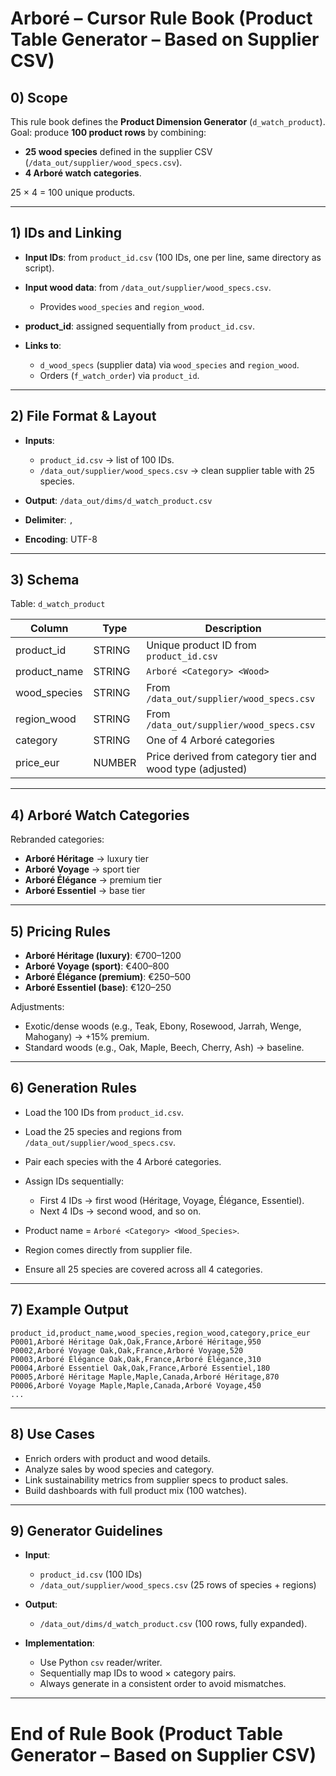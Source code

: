 # Arboré – Cursor Rule Book (Product Table Generator – Based on Supplier CSV)

## 0) Scope

This rule book defines the **Product Dimension Generator** (`d_watch_product`).
Goal: produce **100 product rows** by combining:

* **25 wood species** defined in the supplier CSV (`/data_out/supplier/wood_specs.csv`).
* **4 Arboré watch categories**.

25 × 4 = 100 unique products.

---

## 1) IDs and Linking

* **Input IDs**: from `product_id.csv` (100 IDs, one per line, same directory as script).
* **Input wood data**: from `/data_out/supplier/wood_specs.csv`.

  * Provides `wood_species` and `region_wood`.
* **product_id**: assigned sequentially from `product_id.csv`.
* **Links to**:

  * `d_wood_specs` (supplier data) via `wood_species` and `region_wood`.
  * Orders (`f_watch_order`) via `product_id`.

---

## 2) File Format & Layout

* **Inputs**:

  * `product_id.csv` → list of 100 IDs.
  * `/data_out/supplier/wood_specs.csv` → clean supplier table with 25 species.

* **Output**: `/data_out/dims/d_watch_product.csv`

* **Delimiter**: `,`

* **Encoding**: UTF-8

---

## 3) Schema

Table: `d_watch_product`

| Column       | Type   | Description                                               |
| ------------ | ------ | --------------------------------------------------------- |
| product_id   | STRING | Unique product ID from `product_id.csv`                   |
| product_name | STRING | `Arboré <Category> <Wood>`                                |
| wood_species | STRING | From `/data_out/supplier/wood_specs.csv`                  |
| region_wood  | STRING | From `/data_out/supplier/wood_specs.csv`                  |
| category     | STRING | One of 4 Arboré categories                                |
| price_eur    | NUMBER | Price derived from category tier and wood type (adjusted) |

---

## 4) Arboré Watch Categories

Rebranded categories:

* **Arboré Héritage** → luxury tier
* **Arboré Voyage** → sport tier
* **Arboré Élégance** → premium tier
* **Arboré Essentiel** → base tier

---

## 5) Pricing Rules

* **Arboré Héritage (luxury)**: €700–1200
* **Arboré Voyage (sport)**: €400–800
* **Arboré Élégance (premium)**: €250–500
* **Arboré Essentiel (base)**: €120–250

Adjustments:

* Exotic/dense woods (e.g., Teak, Ebony, Rosewood, Jarrah, Wenge, Mahogany) → +15% premium.
* Standard woods (e.g., Oak, Maple, Beech, Cherry, Ash) → baseline.

---

## 6) Generation Rules

* Load the 100 IDs from `product_id.csv`.
* Load the 25 species and regions from `/data_out/supplier/wood_specs.csv`.
* Pair each species with the 4 Arboré categories.
* Assign IDs sequentially:

  * First 4 IDs → first wood (Héritage, Voyage, Élégance, Essentiel).
  * Next 4 IDs → second wood, and so on.
* Product name = `Arboré <Category> <Wood_Species>`.
* Region comes directly from supplier file.
* Ensure all 25 species are covered across all 4 categories.

---

## 7) Example Output

```csv
product_id,product_name,wood_species,region_wood,category,price_eur
P0001,Arboré Héritage Oak,Oak,France,Arboré Héritage,950
P0002,Arboré Voyage Oak,Oak,France,Arboré Voyage,520
P0003,Arboré Élégance Oak,Oak,France,Arboré Élégance,310
P0004,Arboré Essentiel Oak,Oak,France,Arboré Essentiel,180
P0005,Arboré Héritage Maple,Maple,Canada,Arboré Héritage,870
P0006,Arboré Voyage Maple,Maple,Canada,Arboré Voyage,450
...
```

---

## 8) Use Cases

* Enrich orders with product and wood details.
* Analyze sales by wood species and category.
* Link sustainability metrics from supplier specs to product sales.
* Build dashboards with full product mix (100 watches).

---

## 9) Generator Guidelines

* **Input**:

  * `product_id.csv` (100 IDs)
  * `/data_out/supplier/wood_specs.csv` (25 rows of species + regions)
* **Output**:

  * `/data_out/dims/d_watch_product.csv` (100 rows, fully expanded).
* **Implementation**:

  * Use Python `csv` reader/writer.
  * Sequentially map IDs to wood × category pairs.
  * Always generate in a consistent order to avoid mismatches.

---

# End of Rule Book (Product Table Generator – Based on Supplier CSV)
